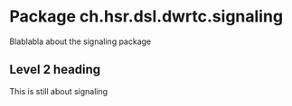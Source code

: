 # Package ch.hsr.dsl.dwrtc.signaling

Blablabla about the signaling package

## Level 2 heading

This is still about signaling
